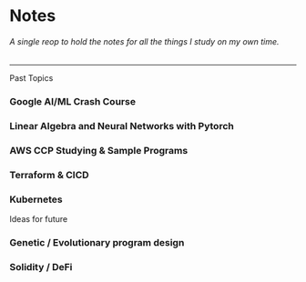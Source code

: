 # Notes

###### A single reop to hold the notes for all the things I study on my own time. 

------

Past Topics

### Google AI/ML Crash Course
### Linear Algebra and Neural Networks with Pytorch
### AWS CCP Studying & Sample Programs
### Terraform & CICD
### Kubernetes

Ideas for future 

### Genetic / Evolutionary program design
### Solidity / DeFi 
